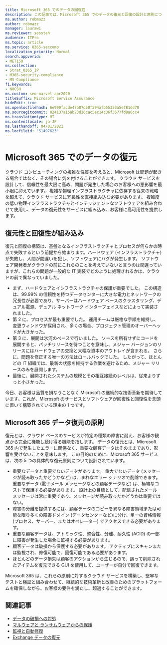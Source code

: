 ```yaml
---
title: Microsoft 365 でのデータの回復性
description: この記事では、Microsoft 365 でのデータの復元と回復の設計と原則について説明します。
ms.author: robmazz
author: robmazz
manager: laurawi
ms.reviewer: sosstah
audience: ITPro
ms.topic: article
ms.service: O365-seccomp
localization_priority: Normal
search.appverid:
- MET150
ms.collection:
- Strat_O365_IP
- M365-security-compliance
- MS-Compliance
f1.keywords:
- NOCSH
ms.custom: seo-marvel-apr2020
titleSuffix: Microsoft Service Assurance
hideEdit: true
ms.openlocfilehash: 6e990facde47b07d50f594afb55353a5ef81dd78
ms.sourcegitcommit: 024137a15ab23d26cac5ec14c36f3577fd8a0cc4
ms.translationtype: MT
ms.contentlocale: ja-JP
ms.lasthandoff: 04/01/2021
ms.locfileid: "51497623"
---
```

# <a name="data-resiliency-in-microsoft-365"></a>Microsoft 365 でのデータの復元

クラウド コンピューティングの複雑な性質を考えると、Microsoft は問題が起きる場合ではなく、その場合に気を付けることができます。 クラウド サービスを設計して、信頼性を最大限に高め、問題が発生した場合のお客様への悪影響を最小限に抑えています。 複雑な物理インフラストラクチャに依存する従来の戦略を超えて、クラウド サービスに冗長性を直接組み込む必要があります。 複雑度の低い物理インフラストラクチャとインテリジェントなソフトウェアを組み合わせて使用し、データの復元性をサービスに組み込み、お客様に高可用性を提供します。

## <a name="resiliency-and-recoverability-are-built-in"></a>復元性と回復性が組み込み

復元と回復の構築は、基盤となるインフラストラクチャとプロセスが何らかの時点で失敗するという前提から始まります。ハードウェア (インフラストラクチャ) が失敗し、人間が間違いを犯し、ソフトウェアにバグが発生します。 ソフトウェア開発者がクラウドの前にこれらのことを考えていないと言うのは間違っていますが、これらの問題が一般的な IT 実装でどのように処理されるかは、クラウドの前で異なっていました。

- まず、ハードウェアとインフラストラクチャの保護が重要でした。 この構造は、99.99% の信頼性を持つデータセンターに大きな電力とネットワークの冗長性が必要であり、サーバーはハードウェア ベースのクラスタリング、デュアル電源、デュアル ネットワーク インターフェイスなどによって実装されました。
- 第 2 に、プロセスが最も重要でした。 運用チームは厳格な手順を維持し、変更ウィンドウが採用され、多くの場合、プロジェクト管理のオーバーヘッドが大きかった。
- 第 3 に、展開は氷河のペースで行いました。 ソースを所有せずにコードを展開すると、パッチリリースを待つことを意味し、メジャー バージョンのリリースにはハードウェアの交換と大幅な資本のアウトレイが含まれる。 さらに、問題を修正する唯一の方法はロールバックでした。 したがって、ほとんどの IT 組織では、最新の状態を維持する作業を避けるため、メジャー リリースのみを展開します。
- 最後に、展開されたシステムの規模とその相互接続のレベルは、従来よりずっと小さかった。

今日、お客様は品質を損なうことなく Microsoft の継続的な技術革新を期待しています。これが、Microsoft のサービスとソフトウェアが回復性と回復性を念頭に置いて構築されている理由の 1 つです。

## <a name="microsoft-365-data-resiliency-principles"></a>Microsoft 365 データ復元の原則

復元とは、クラウド ベースのサービスが特定の種類の障害に耐え、お客様の観点から完全に機能し続け得る機能を指します。 データの復元とは、Microsoft 365 内で発生したエラーに関係なく、重要な顧客データはそのままであり、影響を受けないことを意味します。 この目的のために、Microsoft 365 サービスは、次の 5 つの具体的な復元原則について設計されています。

- 重要なデータと重要でないデータがあります。 重大でないデータ (メッセージが読み取ったかどうかなど) は、まれなエラー シナリオで削除できます。 重要なデータ (電子メール メッセージなどの顧客データなど) は、極端なコストで保護する必要があります。 設計上の目標として、配信されたメール メッセージは常に重要であり、メッセージが読み取ったかどうかは重要ではない。
- 障害の分離を提供するには、顧客データのコピーを異なる障害領域または可能な限り多くの障害ドメイン (データセンターなど)に分け、単一の資格情報 (プロセス、サーバー、またはオペレーター) でアクセスできる必要があります。 
- 重要な顧客データは、アトミック性、整合性、分離、耐久性 (ACID) の一部に障害が発生した場合に監視する必要があります。
- 顧客データは破損から保護する必要があります。 アクティブにスキャンまたは監視され、修復可能で、回復可能である必要があります。
- ほとんどのデータ損失は顧客のアクションから生じるので、誤って削除されたアイテムを復元できる GUI を使用して、ユーザーが自分で回復できます。

Microsoft 365 は、これらの原則に対するクラウド サービスを構築し、堅牢なテストと検証と組み合わせて、継続的な技術革新と改善のためのプラットフォームを確保しながら、お客様の要件を満たし、超過することができます。

## <a name="related-articles"></a>関連記事

- [データの破損への対処](assurance-dealing-with-data-corruption.md)
- [マルウェアと ランサムウェアからの保護](assurance-malware-and-ransomware-protection.md)
- [監視と自動修復](assurance-monitoring-and-self-healing.md)
- [Exchange データの復元](assurance-exchange-data-resiliency.md)
